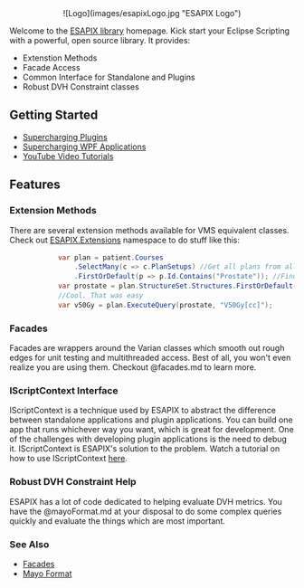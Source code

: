 <center>![Logo](images/esapixLogo.jpg "ESAPIX Logo")</center>

Welcome to the [ESAPIX library](https://github.com/rexcardan/ESAPIX/) homepage. Kick start your Eclipse Scripting with a powerful, open source library. It provides:

* Extenstion Methods
* Facade Access
* Common Interface for Standalone and Plugins
* Robust DVH Constraint classes

## Getting Started
* [Supercharging Plugins](articles/scriptBootstrapping.md)
* [Supercharging WPF Applications](articles/standAloneBootstrapping.md)
* [YouTube Video Tutorials](articles/videoTutorials.md)

## Features

### Extension Methods
There are several extension methods available for VMS equivalent classes. Check out [ESAPIX.Extensions](https://github.com/rexcardan/ESAPIX/tree/master/ESAPIX/Extensions) namespace to do stuff like this:
```cs
            var plan = patient.Courses
                .SelectMany(c => c.PlanSetups) //Get all plans from all courses
                .FirstOrDefault(p => p.Id.Contains("Prostate")); //Find first that has the work prostate in it
            var prostate = plan.StructureSet.Structures.FirstOrDefault(s => s.Id == "Prostate");
            //Cool. That was easy
            var v50Gy = plan.ExecuteQuery(prostate, "V50Gy[cc]");
```

### Facades
Facades are wrappers around the Varian classes which smooth out rough edges for unit testing and multithreaded access. Best of all, you won't even realize you are using them.
Checkout @facades.md to learn more.

### IScriptContext Interface
IScriptContext is a technique used by ESAPIX to abstract the difference between standalone applications and plugin applications. You can build one app that runs whichever way you want, which is great for development. One of the challenges with developing plugin applications is the need to debug it. IScriptContext is ESAPIX's solution to the problem. Watch a tutorial on how to use IScriptContext [here](https://www.youtube.com/watch?v=6LXhqgt0jT4).

### Robust DVH Constraint Help
ESAPIX has a lot of code dedicated to helping evaluate DVH metrics. You have the @mayoFormat.md at your disposal to do some complex queries quickly and evaluate the things which are most important.


### See Also
*	[Facades](articles/facades.md)
*	[Mayo Format](articles/mayoFormat.md)
